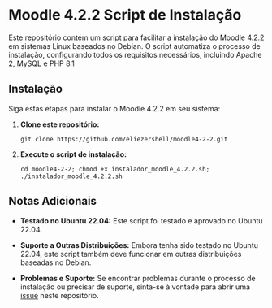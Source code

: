 # Moodle 4.2.2 Script de Instalação

Este repositório contém um script para facilitar a instalação do Moodle 4.2.2 em sistemas Linux baseados no Debian. O script automatiza o processo de instalação, configurando todos os requisitos necessários, incluindo Apache 2, MySQL e PHP 8.1

## Instalação

Siga estas etapas para instalar o Moodle 4.2.2 em seu sistema:

1. **Clone este repositório:**
   ```
   git clone https://github.com/eliezershell/moodle4-2-2.git
   ```

2. **Execute o script de instalação:**
   ```
   cd moodle4-2-2; chmod +x instalador_moodle_4.2.2.sh; ./instalador_moodle_4.2.2.sh
   ```
   
## Notas Adicionais

- **Testado no Ubuntu 22.04:** Este script foi testado e aprovado no Ubuntu 22.04.
  
- **Suporte a Outras Distribuições:** Embora tenha sido testado no Ubuntu 22.04, este script também deve funcionar em outras distribuições baseadas no Debian.

- **Problemas e Suporte:** Se encontrar problemas durante o processo de instalação ou precisar de suporte, sinta-se à vontade para abrir uma [issue](https://github.com/eliezershell/moodle4-2/issues) neste repositório.

